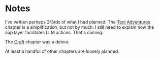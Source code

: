 # Notes

I've written perhaps 2/3rds of what I had planned. The [Text Adventures](./301/05-text-adventures.md) chapter is a simplification, but not by much.  I still need to explain how the app layer facilitates LLM actions.  That's coming.

The [Craft](./301/06-craft.md) chapter was a detour.

At least a handful of other chapters are loosely planned.
